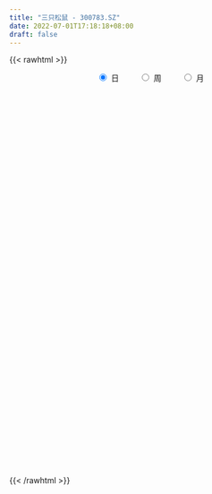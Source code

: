 ```yaml
---
title: "三只松鼠 - 300783.SZ"
date: 2022-07-01T17:18:18+08:00
draft: false
---
```

{{< rawhtml >}}
    <div style="text-align: center">
        <label style="padding: 1rem;"><input style="margin-right: .5rem" type="radio" name="period" value="D" checked onclick="period_change(this)">日</label>
        <label style="padding: 1rem;"><input style="margin-right: .5rem" type="radio" name="period" value="W" onclick="period_change(this)">周</label>
        <label style="padding: 1rem;"><input style="margin-right: .5rem" type="radio" name="period" value="M" onclick="period_change(this)">月</label>
    </div>
    <div id="chart" style="height: 700px;"></div> 
    <script type="text/javascript">
        const D_v = [13774.71,14657.74,22073.12,16456.47,21462.32,20830.11,10421.92,12729.98,24693.3,43655.95,45050.75,25369.75,27669.93,26349.68,30134.35,27126.84,34121.04,33614.93,28471.88,48082.07,36585.09,40706.38,42421.16,42006.37,48045.87,25142.27,16673.61,20704.27,22286.0,21555.0,27411.0,18551.0,22779.57,19899.18,21476.0,21462.0,24362.0,27312.02,21664.9,28363.0,22762.56,15123.5,38356.99,30806.65,14779.3,13356.0,23979.88,34219.7,38127.32,18772.26,37914.99,39103.16,28856.37,42968.82,34711.3,33709.76,33811.31,40151.8,25478.09,56673.22,39730.39,39477.8,39902.93,20679.04,15013.15,15977.05,14530.0,24344.44,18472.0,27136.71,43990.24,23328.53,22051.76,28499.0,31939.0,24614.15,21382.44,11999.41,10683.41,25041.61,43563.94,33822.75,17698.0,16330.93,11840.54,18091.26,52539.75,66778.43,35703.45,48867.05,26587.24,53313.0,52541.0,25142.89,32252.28,33809.76,22689.0,32225.05,15569.9,17355.0,24403.9,27010.9,32004.59,33036.79,23834.8,18310.54,16766.48,13506.62,15273.81,20761.0,14397.98,13049.69,15095.0,26226.4,13217.0,12746.01,15500.51,15360.15,13402.06,21522.35,27555.0,35274.79,53242.72,16454.31,21345.49,19923.49,13503.21,29059.12,25102.87,22967.96,20886.0,21494.54,24410.34,49065.34,48223.53,28553.27,28051.15,21592.0,24020.28,38458.76,71658.99,44206.2,52823.86,34995.82,35122.45,25541.66,29441.79,43550.25,29536.44,33280.66,48502.99,32241.1,90038.85,80061.75,57103.33,53232.71,36561.48,48856.34,40909.56,66532.95,81139.01,106225.0,80160.15,36667.78,30898.0,31162.02,26981.84,30726.0,29002.79,26464.03,24206.45,18405.29,17700.9,27271.0,22926.51,27121.64,14640.0,17559.88,14206.91,29578.98,23992.76,15175.84,13638.81,15317.51,16387.06,11039.9,11318.02,10409.0,12046.75,10426.63,24364.42,14547.5,9182.73,12386.23,44133.42,35518.91,20009.32,15800.17,40645.81,22378.07,25829.64,25970.23,17764.21,18580.65,15293.24,11844.72,21613.05,35844.36,23994.45,18550.44,82905.95,174672.74,134485.5,107914.22,76564.1,50454.38,42633.05,47315.61,31667.12,38720.89,34886.34,28035.43,37992.34,38574.57,27193.53,41702.71,58098.11,33959.2,37259.98,25319.87,59062.87,49055.26,27716.91,26038.38,20633.66,32827.18,46533.5,38801.43,27264.23,21007.37,27407.99,29196.05,26507.52,17989.33,30700.52,25095.01,27137.44,19727.48,21420.67,59319.92,45745.57,39021.74,39410.7,28839.91,24310.36,25533.62,28501.59,23295.12,45374.76,48186.14,23888.3,22825.92,19199.98,16617.07,23987.1,27611.26,21709.3,23021.23,57081.27,43906.87,44665.01,31023.43,22538.59,26720.14,37429.7,30475.59,34614.21,27747.74,32009.9,38351.81,30519.2,29157.04,31107.24,38237.22,84692.77,64807.54,43318.1,31692.76,28685.4,27818.6,61186.36,46973.8,35998.85,32480.5,32600.15,34577.1,39732.82,51901.54,44103.85,43190.04,39530.6,65049.05,46343.74,52726.75,49331.36,40908.19,39764.33,31662.96,30261.74,30421.65,42712.17,36883.29,74681.95,48739.91,36048.2,52151.37,101468.22,112659.13,70340.96,79039.94,67822.68,78632.08,48386.0,42753.38,54254.35,38083.0,63635.0,62163.55,40406.9,41128.08,133448.04,117085.23,71925.38,51984.43,46705.22,122906.67,155482.64,116495.53,79344.8,72760.99,80014.46,84652.01,74234.0,48350.17,59233.87,50383.67,73148.85,89062.0,77819.0,43952.0,54086.94,41199.58,48131.9,44246.76,52045.64,40165.37,41610.93,30375.2,28739.05,29395.73,67349.36,49836.74,55827.82,46478.3,71374.37,72792.86,49075.0,62761.39,62807.7,59536.96,41439.57,45064.41,32586.24,35687.0,37815.3,30694.86,96591.16,114548.84,78314.65,61096.78,41965.3,43974.06,96211.07,88553.26,64862.63,60992.12,81374.37,76629.2,73413.0,72880.51,69758.2,51052.63,43126.55,32702.87,48256.96,31046.61,51795.0,38578.17,17699.41,28649.95,22716.0,20186.9,14801.15,17295.51,19831.51,24698.23,19372.95,17766.83,17152.81,32482.0,34608.53,22705.53,30346.0,23379.7,39154.39,22221.08,27807.66,16914.29,12516.21,17681.37,21950.38,25359.86,37827.97,33886.26,23385.49,28183.98,25793.98,30569.0,30754.2,30469.03,21609.4,20596.0,28284.59,17466.99,16320.6,28737.72,19157.0,21015.0,25234.77,20863.0,17059.63,17297.91,26676.74,23556.74,31570.77,32170.0,39629.0,64158.14,53229.4,51316.74,38315.05,89899.95,66189.14,84255.79,95915.14,72284.78,55908.83,50677.0,53142.91,76119.01,45216.0,40905.37,43539.86,48350.0,38282.4,32113.41,34895.6,30307.2,30718.92,29600.47,75529.55,35459.53,55771.18,32299.92,32883.0,36861.0,35475.53,64273.28,47562.91,36890.34,41589.3,47074.65,41844.55,30013.7,33777.71,32860.92,36024.0,49412.95,42487.73,35593.78,37180.0,32268.89,33364.9,29671.41,60355.98,76070.87,55159.21,88111.97,147240.45,76014.27]
const D_histogram = [0.0,-0.0797720798,-0.081373885,-0.2092092151,-0.0943660212,-0.1599682593,-0.2206330025,-0.1921952198,-0.2774410364,-0.4754273543,-0.7096405104,-0.865872669,-0.8079874792,-0.7377059386,-0.6246432538,-0.51607284,-0.319106805,-0.0737813765,0.0525927806,0.2176431815,0.3614107669,0.4496550712,0.3659833042,0.2725600789,-0.2821861707,-0.6751602989,-0.8469585899,-0.907482409,-0.7870831283,-0.6350217346,-0.7740493648,-0.8720463322,-0.6832070401,-0.4307782901,-0.3313477897,-0.2231425255,-0.0156837421,0.0842396554,0.1974856537,0.1633620147,0.130822037,0.1102549466,0.245437901,0.1700148531,0.0791116105,0.0673299848,0.2121799081,0.4356393989,0.5137824759,0.4834512804,0.4073166462,0.5410232298,0.5695447654,0.6997382595,0.7397336908,0.6715488465,0.5593004735,0.3289551017,0.2050309577,-0.0816486004,-0.3696101197,-0.7139130959,-0.7834833523,-0.9134636434,-0.8937225653,-0.7663733861,-0.6518115117,-0.4598014787,-0.3208015554,-0.1622323486,-0.0548615611,-0.0310331823,0.0483822461,0.1149691881,0.1116887737,0.0313490721,-0.1416512333,-0.2076224966,-0.1898149607,-0.0319289943,0.2891526875,0.4812424386,0.5238801381,0.5383380964,0.526766881,0.4580819296,0.6171699571,0.792489038,0.8265858095,0.6032080587,0.4598052062,0.574024137,0.50610046,0.397258098,0.1373809278,-0.1349287855,-0.1222035066,-0.1852066722,-0.1624002488,-0.1976781797,-0.0539113854,0.0676664048,0.1949742654,0.2842940103,0.2915046271,0.1919634285,0.0596489761,-0.0168456732,-0.0574960638,-0.1142612666,-0.1517255291,-0.1907370002,-0.1963296259,-0.1055686505,-0.0170064066,0.0260069453,0.0655986234,0.0510429113,0.0472295493,0.08087402,0.1309428944,0.0409643249,-0.2138564195,-0.346915032,-0.4061004834,-0.3658158831,-0.3448736549,-0.2029877227,-0.1486251412,-0.1892839517,-0.1969546052,-0.2150067453,-0.2815254446,-0.5178831142,-0.7182102592,-0.8538214411,-0.831963065,-0.7310771133,-0.5817278373,-0.3989332994,-0.0621738476,0.1716957074,0.145906192,0.124312707,0.053229184,0.063221288,0.1035786519,0.227625243,0.2675552316,0.3318316347,0.4480854168,0.4915229182,0.7628919008,0.9952335986,1.0355032828,1.0434504377,0.9836712551,0.919348499,0.8898305115,0.9831168419,1.1296510015,0.7447281043,0.2002560514,-0.193408974,-0.4708355103,-0.5883139431,-0.6120805894,-0.514480957,-0.4079345075,-0.3661681358,-0.3957156781,-0.3756131171,-0.3871298551,-0.4699475444,-0.472065535,-0.387954018,-0.3037365096,-0.274229243,-0.2084593082,-0.204619893,-0.2897481805,-0.346382837,-0.3239639814,-0.3092304908,-0.3370340147,-0.2775923283,-0.1710557897,-0.101461018,-0.0309960575,0.0606417894,0.2001753206,0.2700606846,0.3079673134,0.3448392485,0.5187426716,0.6705951269,0.6874567725,0.6663976265,0.7877196658,0.8037806211,0.8386222472,0.8342723173,0.7819864288,0.6565796296,0.5535991011,0.4541335071,0.4095515192,0.4920323821,0.4629991523,0.4596260698,0.8569242017,1.7001933939,1.6983039691,1.6836659019,1.6011694482,1.3830039182,1.160840228,0.8322137017,0.4847357029,0.0691622131,-0.2328095262,-0.4153085796,-0.5302799397,-0.7718273982,-0.8868358437,-0.8532169192,-0.6700993999,-0.6923596355,-0.5968182474,-0.640411189,-0.6762067329,-0.509053471,-0.3920530295,-0.2957727765,-0.3119408993,-0.2489739694,-0.1474363864,-0.2468811359,-0.3956843608,-0.4984372659,-0.499433836,-0.5784125209,-0.6727306002,-0.6955188495,-0.6138960404,-0.6158524621,-0.56338937,-0.4648815952,-0.441173842,-0.1403928361,-0.0177142253,-0.0539006914,0.045293568,0.0861925293,0.0709819165,0.0052840771,-0.1594638389,-0.2573174077,-0.4906834665,-0.6667226466,-0.7367321619,-0.703664506,-0.6667465242,-0.5952838756,-0.4630772354,-0.3229231941,-0.2896981203,-0.235230755,-0.0938252438,0.0170149992,0.2234636996,0.2915204728,0.2877490838,0.1663850981,-0.0788603179,-0.3172405222,-0.5272494025,-0.5611225159,-0.4802661933,-0.3427690373,-0.1895988018,-0.0986581269,-0.0812584357,-0.0538820036,0.2164752325,0.4138638747,0.4782834778,0.4734006989,0.4880751806,0.4595192543,0.3870861879,0.2536905252,0.1676332003,0.0426236888,-0.033973871,-0.0710295403,-0.1022565376,-0.1822052164,-0.2772363741,-0.3595147765,-0.4139893597,-0.3393859826,-0.3191189077,-0.1953977176,-0.0805205342,0.0197839846,0.1088423026,0.1731715291,0.1837725645,0.1769540011,0.1770402429,0.2052969637,0.2837227561,0.3039581865,0.2266170412,0.2288626104,0.3588479762,0.5268046986,0.495404871,0.5118768155,0.4708080322,0.2409530926,0.123803606,0.0518840548,0.0738687723,0.0500054136,0.0106677094,-0.1020633749,-0.1614800461,-0.1527268549,0.0875434089,0.2737816168,0.3576925866,0.3543838745,0.3117277071,0.4610004604,0.6221391497,0.6372602968,0.6186039607,0.5821736847,0.5600747801,0.5174843135,0.3105791274,0.1620709609,0.0263099106,-0.0637721626,-0.2160824329,-0.2298024707,-0.3698411929,-0.4270694453,-0.5298904078,-0.5602400831,-0.5218766266,-0.4904063247,-0.4044380813,-0.3568194621,-0.296630029,-0.2795420275,-0.2476081587,-0.1959916855,-0.1330212999,-0.0352998527,-0.073363594,-0.0239791238,0.0802347355,0.1601999988,0.1974353135,0.2367570478,0.2907399979,0.2438442847,0.2313488558,0.1435397498,0.0561974439,0.0635811677,0.0896002224,0.0746772314,0.1502146143,0.2596415205,0.2263519791,0.1150505501,0.0644479547,0.0167435724,0.0333069185,0.0330482963,0.0470731128,-0.0284330069,0.0060644434,-0.0907851697,-0.0662037086,-0.064928514,-0.101792634,-0.1284884216,-0.1732838491,-0.1947717491,-0.2638982507,-0.2852681887,-0.3783194217,-0.4735446909,-0.484289354,-0.5252936563,-0.5346922793,-0.4593902243,-0.3587887291,-0.2684839852,-0.2015185728,-0.1930762421,-0.1906850677,-0.1573158419,-0.0982627692,-0.0974590413,-0.1195831687,-0.0793408508,-0.1040454502,-0.0894295962,-0.1387991788,-0.1430444208,-0.0929309648,-0.0551959399,-0.0123937427,-0.0005398861,0.0346919934,-0.0022267115,-0.1156127756,-0.2043493388,-0.2310371202,-0.169683258,-0.1497880936,-0.2357138808,-0.234867599,-0.159998019,-0.0882409069,0.0022555753,0.0748595267,0.109935965,0.1053616679,0.1014617753,0.1068922461,0.0850954961,0.1250394732,0.1215303427,0.1200487337,0.133681875,0.1040769814,0.0518769333,0.0200416869,0.061944308,0.1024160665,0.2206843976,0.3063446409,0.3440419113,0.3782727504,0.4836173203,0.4373715392,0.5011176326,0.1864260912,-0.1228383739,-0.2960609767,-0.4687099203,-0.4751653781,-0.4940952529,-0.5014946032,-0.4407855228,-0.3465851716,-0.249581227,-0.1464018325,-0.076973949,-0.0334412973,-0.0026015195,0.0454752869,0.069823184,0.1755037879,0.2317720538,0.201899385,0.2072094283,0.1987209654,0.1732796238,0.1815472956,0.2451956509,0.2777570094,0.3012571887,0.3452392243,0.3670575776,0.3557730424,0.2960793378,0.2569995461,0.2297503224,0.2044393051,0.2073692469,0.2318410824,0.2322658011,0.2177047841,0.1850836449,0.1117985032,0.0766014733,0.1020475454,0.1626606735,0.1805026969,0.1772098529,0.2746724209,0.3082977852]
const D_fast = [0.0,-0.0997150997,-0.1216603761,-0.3017980101,-0.2105463214,-0.3161406244,-0.4319636182,-0.4515746405,-0.6061807161,-0.9230238727,-1.3346471563,-1.7073474822,-1.8514591622,-1.9656041062,-2.0087022349,-2.0291500311,-1.9119606973,-1.685080613,-1.5455582607,-1.3260970644,-1.0919767874,-0.8913187152,-0.8834946562,-0.9087778617,-1.5340706539,-2.0958348569,-2.4793727954,-2.7667672167,-2.8431387182,-2.8498327581,-3.1823727295,-3.49838128,-3.4803437479,-3.3356095704,-3.3190160175,-3.2665963846,-3.0630585368,-2.9420752254,-2.7794578136,-2.772740949,-2.7725754175,-2.7655787712,-2.5690363415,-2.6019556762,-2.6730810162,-2.6680301456,-2.4701352454,-2.1377659048,-1.9311772088,-1.8406455842,-1.8149510569,-1.5459886659,-1.3750809388,-1.0699528799,-0.845024026,-0.7453216586,-0.7177449132,-0.8658515096,-0.9385179141,-1.2456096223,-1.6259736715,-2.1487549218,-2.4141960162,-2.7725422182,-2.9762317813,-3.0404759487,-3.0888669522,-3.0118072889,-2.9530077544,-2.8349966348,-2.7413412376,-2.7252711544,-2.6337601644,-2.5384309254,-2.5137891463,-2.5862915799,-2.7947046936,-2.912581581,-2.9422277854,-2.7923240676,-2.3989542138,-2.086553853,-1.9129461191,-1.7639036367,-1.6437831318,-1.5979476009,-1.284567084,-0.9111257436,-0.6703825198,-0.7429582558,-0.7714098068,-0.5136848418,-0.4550834038,-0.4646112413,-0.6901431795,-0.9961850892,-1.0140106869,-1.1233155207,-1.1411091594,-1.2258066352,-1.0955176873,-0.9570232958,-0.780971869,-0.6205786215,-0.5404918478,-0.5920421893,-0.7094443977,-0.7901504653,-0.8451748719,-0.9305053914,-1.0059010361,-1.0925967573,-1.1472717895,-1.0829029767,-0.9985923344,-0.9490772462,-0.8930859122,-0.8948808965,-0.8868868711,-0.8330238955,-0.7502192975,-0.8299567857,-1.1382416351,-1.3580290055,-1.5187395778,-1.5699089483,-1.6351851338,-1.5440461322,-1.5268398361,-1.6148196344,-1.6717289393,-1.7435327657,-1.8804328262,-2.2462612743,-2.6261409842,-2.9752075262,-3.1613399165,-3.2432232431,-3.2393059264,-3.1562447133,-2.8350287234,-2.5582352416,-2.547548209,-2.5380635172,-2.5958397442,-2.5700423182,-2.5037902913,-2.3228373894,-2.2160185929,-2.0687842812,-1.8405091449,-1.674190914,-1.2120989562,-0.7309488588,-0.4318033538,-0.1629935895,0.0231450417,0.1886594103,0.3815990506,0.7206645916,1.1496115016,0.9508706305,0.4564625904,0.0144453214,-0.3806900924,-0.6452470109,-0.8220338046,-0.8530544115,-0.8484915889,-0.8982672511,-1.0267437129,-1.1005444312,-1.208843633,-1.4091482084,-1.5292825827,-1.5421595702,-1.5338761893,-1.5729262334,-1.5592711257,-1.6065866837,-1.7641520163,-1.9073823821,-1.9659545218,-2.0285286539,-2.1405906815,-2.1505470772,-2.086774486,-2.0425449689,-1.9798290227,-1.8730307285,-1.6834533672,-1.546052832,-1.4311543748,-1.3080726276,-1.0044835366,-0.6849822995,-0.4962564609,-0.3507162002,-0.0324642445,0.1845418661,0.429039054,0.6332572034,0.7764679222,0.8152060304,0.8506252771,0.8646930599,0.9224989518,1.1279879103,1.2147044686,1.3262379035,1.9377670857,3.2060846265,3.6287711939,4.0350496022,4.3528455106,4.48043096,4.5484773269,4.427904226,4.2016101529,3.8033272164,3.4431530956,3.1568268973,2.9092855522,2.4747812442,2.1380638377,1.9583785325,1.9739712018,1.7786210573,1.7249578835,1.5212621447,1.3164149175,1.3563048117,1.3752919959,1.3976290548,1.3034757071,1.3041991446,1.3688776311,1.2077125976,0.9599882825,0.7326260609,0.6067710318,0.3831892167,0.1206884873,-0.0759794743,-0.1478306754,-0.3037502126,-0.392134463,-0.409847087,-0.4964327942,-0.2307499974,-0.1124999429,-0.1621615818,-0.0516439305,0.0108031631,0.0133380295,-0.0510387907,-0.2556526664,-0.4178355871,-0.7738725126,-1.1165923543,-1.3707849101,-1.5136333807,-1.64340203,-1.7207603503,-1.7043230189,-1.6448997762,-1.6840992324,-1.6884395559,-1.5704903557,-1.4553963628,-1.1930817376,-1.0521448461,-0.9839789642,-1.0637466754,-1.3287071708,-1.6463975057,-1.9882187366,-2.162372479,-2.2015827047,-2.1497778081,-2.0440072729,-1.9777311298,-1.9806460475,-1.9667401164,-1.6422640721,-1.3414094612,-1.1574189886,-1.0439515929,-0.907258316,-0.8209344288,-0.7965959481,-0.8665689796,-0.9107180044,-1.0250715936,-1.1101626212,-1.1649756756,-1.2217668073,-1.3472667902,-1.5116070414,-1.6837641379,-1.841736061,-1.8519791795,-1.9114918316,-1.8366200709,-1.7418730211,-1.6366225061,-1.5203536125,-1.4127315037,-1.3561873272,-1.3187673903,-1.2744210878,-1.1948401261,-1.0454836447,-0.9492586676,-0.9699455526,-0.9104843308,-0.690786971,-0.391129074,-0.2986776837,-0.1542365355,-0.0776033106,-0.2472199771,-0.3334185622,-0.3923670996,-0.3519151891,-0.3632771944,-0.3999479712,-0.5381948993,-0.6379815819,-0.6674101045,-0.4052539884,-0.1505703763,0.0227637401,0.1080509966,0.143326756,0.4078496244,0.7245231011,0.8989593224,1.0349539765,1.1440671217,1.2619869121,1.3487675238,1.2195071197,1.1115166934,0.9823331207,0.8763080069,0.6699771284,0.5988064729,0.3663074525,0.2023118387,-0.0329817257,-0.2033914218,-0.2954971219,-0.3866284013,-0.4017696782,-0.4433559245,-0.4573239987,-0.5101215041,-0.5400896749,-0.5374711231,-0.5077560625,-0.4188595784,-0.4752642182,-0.431874529,-0.3076019858,-0.1875867227,-0.1009925796,-0.0024815834,0.1241863661,0.1382517241,0.1835935092,0.1316693407,0.0583763956,0.0816554114,0.1300745216,0.1338208385,0.246911875,0.4212491614,0.4445476147,0.3620088232,0.3275182165,0.2839997274,0.308889803,0.3168932549,0.3426863496,0.2600719782,0.2960855394,0.1765396338,0.1845701678,0.1696132339,0.1073009553,0.0484830624,-0.0396333274,-0.1098141646,-0.244915229,-0.3376022141,-0.5252333026,-0.7388447445,-0.8706617461,-1.0429894625,-1.1860611552,-1.2256066563,-1.2147023434,-1.1915185958,-1.1749328266,-1.2147595565,-1.260039649,-1.2659993836,-1.2315120032,-1.2550730356,-1.3070929552,-1.28668585,-1.337401812,-1.345143357,-1.4292127344,-1.4692190815,-1.4423383668,-1.4184023268,-1.3786985653,-1.3669796802,-1.3230748023,-1.3605501852,-1.5028394431,-1.642663341,-1.7271104025,-1.7081773548,-1.7257292138,-1.8705834712,-1.9284540891,-1.8935840139,-1.8438871285,-1.7528267525,-1.6615079194,-1.5989474898,-1.5771813699,-1.5557158188,-1.5235622864,-1.5240851624,-1.452881317,-1.4260078618,-1.3974772874,-1.3504236773,-1.3540093256,-1.3932401403,-1.4200649651,-1.3626762669,-1.2966004918,-1.1231610612,-0.9609146577,-0.8372069095,-0.7084078828,-0.4821589828,-0.4190618791,-0.2300363775,-0.4981213962,-0.8380954548,-1.0853333017,-1.3751597254,-1.5004065277,-1.6428602158,-1.7756332168,-1.8251205172,-1.8175664588,-1.782957821,-1.7163788846,-1.6661944884,-1.6310221611,-1.6008327631,-1.541387135,-1.4995834419,-1.350026891,-1.2358156116,-1.2152134342,-1.1581010338,-1.1169092553,-1.099030691,-1.0453761953,-0.9204289273,-0.8184283164,-0.7196138399,-0.5893219983,-0.4757392506,-0.3980805252,-0.3837543954,-0.3585843005,-0.3283959436,-0.3025971346,-0.2478248811,-0.165392775,-0.1069016061,-0.0670364269,-0.053386655,-0.0987221709,-0.1147688324,-0.0638108739,0.0374674225,0.1004351201,0.1414447393,0.3075754126,0.4182752232]
const D_slow = [0.0,-0.0199430199,-0.0402864912,-0.092588795,-0.1161803003,-0.1561723651,-0.2113306157,-0.2593794207,-0.3287396798,-0.4475965183,-0.6250066459,-0.8414748132,-1.043471683,-1.2278981676,-1.3840589811,-1.5130771911,-1.5928538923,-1.6112992365,-1.5981510413,-1.5437402459,-1.4533875542,-1.3409737864,-1.2494779604,-1.1813379406,-1.2518844833,-1.420674558,-1.6324142055,-1.8592848077,-2.0560555898,-2.2148110235,-2.4083233647,-2.6263349477,-2.7971367078,-2.9048312803,-2.9876682277,-3.0434538591,-3.0473747946,-3.0263148808,-2.9769434674,-2.9361029637,-2.9033974544,-2.8758337178,-2.8144742425,-2.7719705293,-2.7521926267,-2.7353601304,-2.6823151534,-2.5734053037,-2.4449596847,-2.3240968646,-2.2222677031,-2.0870118956,-1.9446257043,-1.7696911394,-1.5847577167,-1.4168705051,-1.2770453867,-1.1948066113,-1.1435488718,-1.1639610219,-1.2563635519,-1.4348418258,-1.6307126639,-1.8590785748,-2.0825092161,-2.2741025626,-2.4370554405,-2.5520058102,-2.632206199,-2.6727642862,-2.6864796765,-2.6942379721,-2.6821424105,-2.6534001135,-2.6254779201,-2.617640652,-2.6530534603,-2.7049590845,-2.7524128247,-2.7603950732,-2.6881069014,-2.5677962917,-2.4368262572,-2.3022417331,-2.1705500128,-2.0560295304,-1.9017370411,-1.7036147816,-1.4969683293,-1.3461663146,-1.231215013,-1.0877089788,-0.9611838638,-0.8618693393,-0.8275241073,-0.8612563037,-0.8918071804,-0.9381088484,-0.9787089106,-1.0281284555,-1.0416063019,-1.0246897007,-0.9759461343,-0.9048726318,-0.831996475,-0.7840056178,-0.7690933738,-0.7733047921,-0.7876788081,-0.8162441247,-0.854175507,-0.901859757,-0.9509421635,-0.9773343262,-0.9815859278,-0.9750841915,-0.9586845356,-0.9459238078,-0.9341164205,-0.9138979155,-0.8811621919,-0.8709211107,-0.9243852155,-1.0111139735,-1.1126390944,-1.2040930652,-1.2903114789,-1.3410584096,-1.3782146949,-1.4255356828,-1.4747743341,-1.5285260204,-1.5989073816,-1.7283781601,-1.9079307249,-2.1213860852,-2.3293768514,-2.5121461298,-2.6575780891,-2.7573114139,-2.7728548758,-2.729930949,-2.693454401,-2.6623762242,-2.6490689282,-2.6332636062,-2.6073689432,-2.5504626325,-2.4835738246,-2.4006159159,-2.2885945617,-2.1657138322,-1.974990857,-1.7261824573,-1.4673066366,-1.2064440272,-0.9605262134,-0.7306890887,-0.5082314608,-0.2624522503,0.0199605001,0.2061425261,0.256206539,0.2078542955,0.0901454179,-0.0569330679,-0.2099532152,-0.3385734545,-0.4405570814,-0.5320991153,-0.6310280348,-0.7249313141,-0.8217137779,-0.939200664,-1.0572170477,-1.1542055522,-1.2301396796,-1.2986969904,-1.3508118174,-1.4019667907,-1.4744038358,-1.5609995451,-1.6419905404,-1.7192981631,-1.8035566668,-1.8729547489,-1.9157186963,-1.9410839508,-1.9488329652,-1.9336725179,-1.8836286877,-1.8161135166,-1.7391216882,-1.6529118761,-1.5232262082,-1.3555774265,-1.1837132333,-1.0171138267,-0.8201839103,-0.619238755,-0.4095831932,-0.2010151139,-0.0055185067,0.1586264008,0.297026176,0.4105595528,0.5129474326,0.6359555281,0.7517053162,0.8666118337,1.0808428841,1.5058912326,1.9304672248,2.3513837003,2.7516760623,3.0974270419,3.3876370989,3.5956905243,3.71687445,3.7341650033,3.6759626218,3.5721354769,3.4395654919,3.2466086424,3.0248996815,2.8115954517,2.6440706017,2.4709806928,2.321776131,2.1616733337,1.9926216505,1.8653582827,1.7673450254,1.6934018312,1.6154166064,1.5531731141,1.5163140175,1.4545937335,1.3556726433,1.2310633268,1.1062048678,0.9616017376,0.7934190875,0.6195393752,0.4660653651,0.3121022495,0.171254907,0.0550345082,-0.0552589523,-0.0903571613,-0.0947857176,-0.1082608905,-0.0969374985,-0.0753893662,-0.057643887,-0.0563228678,-0.0961888275,-0.1605181794,-0.2831890461,-0.4498697077,-0.6340527482,-0.8099688747,-0.9766555057,-1.1254764746,-1.2412457835,-1.321976582,-1.3944011121,-1.4532088009,-1.4766651118,-1.472411362,-1.4165454371,-1.3436653189,-1.271728048,-1.2301317735,-1.2498468529,-1.3291569835,-1.4609693341,-1.6012499631,-1.7213165114,-1.8070087707,-1.8544084712,-1.8790730029,-1.8993876118,-1.9128581127,-1.8587393046,-1.7552733359,-1.6357024665,-1.5173522918,-1.3953334966,-1.280453683,-1.1836821361,-1.1202595048,-1.0783512047,-1.0676952825,-1.0761887502,-1.0939461353,-1.1195102697,-1.1650615738,-1.2343706673,-1.3242493614,-1.4277467014,-1.512593197,-1.5923729239,-1.6412223533,-1.6613524869,-1.6564064907,-1.6291959151,-1.5859030328,-1.5399598917,-1.4957213914,-1.4514613307,-1.4001370898,-1.3292064008,-1.2532168541,-1.1965625938,-1.1393469412,-1.0496349472,-0.9179337725,-0.7940825548,-0.6661133509,-0.5484113428,-0.4881730697,-0.4572221682,-0.4442511545,-0.4257839614,-0.413282608,-0.4106156806,-0.4361315244,-0.4765015359,-0.5146832496,-0.4927973974,-0.4243519931,-0.3349288465,-0.2463328779,-0.1684009511,-0.053150836,0.1023839514,0.2616990256,0.4163500158,0.561893437,0.701912132,0.8312832104,0.9089279922,0.9494457325,0.9560232101,0.9400801695,0.8860595612,0.8286089436,0.7361486453,0.629381284,0.4969086821,0.3568486613,0.2263795046,0.1037779235,0.0026684031,-0.0865364624,-0.1606939697,-0.2305794765,-0.2924815162,-0.3414794376,-0.3747347626,-0.3835597257,-0.4019006242,-0.4078954052,-0.3878367213,-0.3477867216,-0.2984278932,-0.2392386312,-0.1665536318,-0.1055925606,-0.0477553466,-0.0118704092,0.0021789518,0.0180742437,0.0404742993,0.0591436071,0.0966972607,0.1616076408,0.2181956356,0.2469582731,0.2630702618,0.2672561549,0.2755828845,0.2838449586,0.2956132368,0.2885049851,0.290021096,0.2673248035,0.2507738764,0.2345417479,0.2090935894,0.176971484,0.1336505217,0.0849575844,0.0189830218,-0.0523340254,-0.1469138809,-0.2653000536,-0.3863723921,-0.5176958062,-0.651368876,-0.7662164321,-0.8559136143,-0.9230346106,-0.9734142538,-1.0216833144,-1.0693545813,-1.1086835418,-1.133249234,-1.1576139944,-1.1875097865,-1.2073449992,-1.2333563618,-1.2557137608,-1.2904135555,-1.3261746607,-1.3494074019,-1.3632063869,-1.3663048226,-1.3664397941,-1.3577667958,-1.3583234736,-1.3872266675,-1.4383140022,-1.4960732823,-1.5384940968,-1.5759411202,-1.6348695904,-1.6935864901,-1.7335859949,-1.7556462216,-1.7550823278,-1.7363674461,-1.7088834549,-1.6825430379,-1.657177594,-1.6304545325,-1.6091806585,-1.5779207902,-1.5475382045,-1.5175260211,-1.4841055523,-1.458086307,-1.4451170736,-1.4401066519,-1.4246205749,-1.3990165583,-1.3438454589,-1.2672592986,-1.1812488208,-1.0866806332,-0.9657763031,-0.8564334183,-0.7311540102,-0.6845474874,-0.7152570809,-0.789272325,-0.9064498051,-1.0252411496,-1.1487649629,-1.2741386137,-1.3843349944,-1.4709812873,-1.533376594,-1.5699770521,-1.5892205394,-1.5975808637,-1.5982312436,-1.5868624219,-1.5694066259,-1.5255306789,-1.4675876654,-1.4171128192,-1.3653104621,-1.3156302208,-1.2723103148,-1.2269234909,-1.1656245782,-1.0961853258,-1.0208710286,-0.9345612226,-0.8427968282,-0.7538535676,-0.6798337331,-0.6155838466,-0.558146266,-0.5070364397,-0.455194128,-0.3972338574,-0.3391674071,-0.2847412111,-0.2384702999,-0.2105206741,-0.1913703057,-0.1658584194,-0.125193251,-0.0800675768,-0.0357651135,0.0329029917,0.109977438]
const D_data = [['2020-06-10', 83.29, 83.35, 82.78, 84.32],['2020-06-11', 83.35, 82.1, 81.62, 83.46],['2020-06-12', 79.75, 82.79, 78.99, 83.08],['2020-06-15', 81.78, 80.73, 80.66, 82.06],['2020-06-16', 81.5, 83.6, 80.7, 83.96],['2020-06-17', 83.69, 81.35, 80.0, 83.69],['2020-06-18', 81.6, 80.89, 80.0, 81.65],['2020-06-19', 81.29, 81.72, 80.8, 82.85],['2020-06-22', 81.47, 79.91, 79.26, 81.69],['2020-06-23', 79.97, 77.37, 76.28, 80.6],['2020-06-24', 77.69, 75.19, 74.05, 77.69],['2020-06-29', 74.1, 74.37, 73.59, 76.0],['2020-06-30', 74.9, 75.98, 74.88, 76.48],['2020-07-01', 76.5, 75.7, 74.54, 77.25],['2020-07-02', 75.75, 76.0, 74.66, 76.79],['2020-07-03', 76.38, 75.88, 74.5, 76.39],['2020-07-06', 75.97, 77.26, 75.6, 77.7],['2020-07-07', 78.0, 78.68, 76.83, 79.09],['2020-07-08', 78.89, 77.96, 76.8, 78.89],['2020-07-09', 76.4, 79.12, 75.31, 79.98],['2020-07-10', 79.0, 79.71, 78.5, 82.58],['2020-07-13', 78.66, 79.77, 77.25, 80.2],['2020-07-14', 79.48, 77.77, 75.75, 80.2],['2020-07-15', 78.38, 77.25, 77.25, 79.57],['2020-07-16', 75.66, 69.53, 69.53, 75.66],['2020-07-17', 69.53, 68.41, 65.54, 69.54],['2020-07-20', 69.24, 68.82, 68.0, 69.43],['2020-07-21', 68.84, 68.63, 67.51, 69.49],['2020-07-22', 69.04, 70.1, 68.09, 71.22],['2020-07-23', 70.0, 70.36, 68.96, 71.49],['2020-07-24', 70.0, 65.85, 65.43, 70.0],['2020-07-27', 65.8, 64.7, 64.0, 66.88],['2020-07-28', 65.54, 67.53, 64.99, 67.99],['2020-07-29', 67.73, 68.67, 66.67, 69.46],['2020-07-30', 68.54, 66.98, 66.88, 68.87],['2020-07-31', 67.79, 67.0, 66.12, 68.38],['2020-08-03', 67.2, 68.57, 67.14, 68.57],['2020-08-04', 69.0, 67.65, 67.37, 69.6],['2020-08-05', 67.65, 68.08, 66.89, 68.82],['2020-08-06', 68.05, 66.17, 65.85, 68.35],['2020-08-07', 66.6, 65.71, 65.08, 67.66],['2020-08-10', 65.5, 65.4, 64.67, 66.45],['2020-08-11', 65.55, 67.4, 65.42, 68.5],['2020-08-12', 66.9, 64.69, 63.33, 67.2],['2020-08-13', 64.69, 63.75, 63.71, 64.69],['2020-08-14', 63.62, 64.13, 62.93, 64.5],['2020-08-17', 64.25, 66.18, 64.01, 66.2],['2020-08-18', 66.08, 68.05, 65.59, 68.15],['2020-08-19', 68.5, 67.07, 66.98, 69.5],['2020-08-20', 66.98, 65.9, 65.51, 66.98],['2020-08-21', 64.44, 65.07, 63.6, 65.98],['2020-08-24', 65.1, 67.93, 64.02, 69.45],['2020-08-25', 68.01, 67.21, 66.88, 68.99],['2020-08-26', 67.65, 69.16, 66.38, 69.9],['2020-08-27', 69.04, 68.83, 67.68, 69.7],['2020-08-28', 68.8, 67.75, 67.0, 68.82],['2020-08-31', 67.6, 67.01, 67.0, 69.16],['2020-09-01', 66.89, 64.78, 64.45, 66.89],['2020-09-02', 65.1, 65.2, 64.48, 65.49],['2020-09-03', 65.0, 61.93, 61.83, 65.17],['2020-09-04', 60.0, 60.0, 58.0, 60.38],['2020-09-07', 59.9, 56.95, 56.8, 59.9],['2020-09-08', 56.5, 58.45, 56.37, 58.5],['2020-09-09', 57.88, 56.22, 55.91, 57.88],['2020-09-10', 57.1, 56.79, 56.0, 57.26],['2020-09-11', 56.0, 57.56, 54.96, 57.7],['2020-09-14', 58.09, 57.15, 56.55, 58.1],['2020-09-15', 57.01, 58.15, 56.57, 58.2],['2020-09-16', 58.13, 57.7, 56.51, 58.13],['2020-09-17', 56.8, 58.18, 56.25, 58.2],['2020-09-18', 59.88, 57.79, 57.43, 60.3],['2020-09-21', 57.45, 56.68, 56.4, 57.85],['2020-09-22', 56.3, 57.28, 55.77, 57.3],['2020-09-23', 57.0, 57.2, 56.54, 57.8],['2020-09-24', 58.34, 56.21, 56.21, 58.55],['2020-09-25', 55.87, 54.7, 54.66, 55.87],['2020-09-28', 54.68, 52.43, 52.0, 54.85],['2020-09-29', 52.46, 52.6, 52.21, 53.48],['2020-09-30', 52.64, 52.97, 52.42, 53.75],['2020-10-09', 53.5, 54.72, 53.5, 54.9],['2020-10-12', 54.8, 57.78, 54.8, 57.8],['2020-10-13', 58.0, 57.49, 56.96, 58.4],['2020-10-14', 57.72, 56.3, 56.21, 57.72],['2020-10-15', 56.9, 56.19, 56.02, 57.3],['2020-10-16', 56.11, 55.98, 55.2, 56.7],['2020-10-19', 56.12, 55.14, 54.5, 56.86],['2020-10-20', 55.2, 58.39, 54.33, 58.5],['2020-10-21', 58.9, 59.81, 58.26, 60.66],['2020-10-22', 59.69, 59.03, 58.11, 59.69],['2020-10-23', 58.88, 55.66, 55.0, 59.9],['2020-10-26', 54.39, 55.91, 53.55, 56.92],['2020-10-27', 55.91, 59.31, 55.8, 59.31],['2020-10-28', 59.3, 57.44, 56.85, 59.48],['2020-10-29', 56.3, 56.68, 55.66, 57.4],['2020-10-30', 57.3, 53.88, 53.6, 57.3],['2020-11-02', 53.36, 52.16, 51.3, 53.42],['2020-11-03', 51.98, 54.8, 51.9, 54.8],['2020-11-04', 54.71, 53.46, 53.19, 55.37],['2020-11-05', 53.99, 54.15, 53.2, 54.2],['2020-11-06', 54.28, 53.1, 52.5, 54.37],['2020-11-09', 53.65, 55.39, 53.46, 55.39],['2020-11-10', 55.54, 55.69, 55.1, 56.98],['2020-11-11', 55.69, 56.4, 54.83, 56.87],['2020-11-12', 56.53, 56.57, 56.5, 58.5],['2020-11-13', 57.15, 55.91, 55.0, 57.23],['2020-11-16', 55.91, 54.4, 54.15, 56.66],['2020-11-17', 54.37, 53.35, 52.92, 54.39],['2020-11-18', 53.26, 53.39, 52.91, 53.75],['2020-11-19', 53.0, 53.38, 52.26, 53.68],['2020-11-20', 53.31, 52.73, 51.88, 53.81],['2020-11-23', 53.15, 52.49, 52.26, 53.18],['2020-11-24', 52.25, 52.0, 51.93, 52.6],['2020-11-25', 52.23, 52.01, 51.95, 52.93],['2020-11-26', 52.2, 53.19, 51.36, 53.3],['2020-11-27', 53.25, 53.46, 52.52, 53.53],['2020-11-30', 53.46, 53.11, 52.51, 53.46],['2020-12-01', 53.0, 53.19, 52.76, 53.65],['2020-12-02', 53.01, 52.49, 52.49, 53.19],['2020-12-03', 52.43, 52.48, 52.01, 52.96],['2020-12-04', 52.36, 52.95, 52.2, 53.49],['2020-12-07', 52.79, 53.34, 52.71, 54.1],['2020-12-08', 52.99, 51.42, 51.35, 53.24],['2020-12-09', 51.01, 48.22, 48.19, 51.02],['2020-12-10', 47.8, 48.33, 47.15, 48.94],['2020-12-11', 48.33, 48.28, 47.0, 48.4],['2020-12-14', 48.43, 49.0, 47.94, 49.47],['2020-12-15', 48.99, 48.46, 48.17, 49.36],['2020-12-16', 48.77, 50.01, 48.0, 50.36],['2020-12-17', 49.51, 49.11, 48.17, 49.85],['2020-12-18', 49.11, 47.62, 47.38, 49.15],['2020-12-21', 47.61, 47.54, 46.3, 47.61],['2020-12-22', 47.15, 46.96, 46.64, 48.46],['2020-12-23', 46.53, 45.7, 45.01, 46.93],['2020-12-24', 45.68, 42.19, 42.01, 45.68],['2020-12-25', 41.87, 40.7, 40.07, 42.16],['2020-12-28', 40.21, 39.68, 39.44, 40.84],['2020-12-29', 39.58, 40.35, 39.25, 41.45],['2020-12-30', 40.38, 40.7, 40.19, 41.08],['2020-12-31', 40.51, 41.09, 40.51, 42.19],['2021-01-04', 41.01, 41.63, 40.52, 41.74],['2021-01-05', 41.56, 44.39, 40.92, 45.0],['2021-01-06', 44.55, 44.3, 43.0, 44.58],['2021-01-07', 44.33, 41.35, 40.8, 44.33],['2021-01-08', 40.78, 41.0, 39.99, 41.24],['2021-01-11', 40.7, 39.82, 39.76, 41.7],['2021-01-12', 39.5, 40.34, 39.3, 40.9],['2021-01-13', 40.18, 40.55, 39.33, 40.66],['2021-01-14', 40.23, 41.81, 39.66, 42.13],['2021-01-15', 41.68, 41.04, 40.51, 41.78],['2021-01-18', 40.9, 41.52, 40.6, 42.14],['2021-01-19', 41.52, 42.64, 41.52, 43.52],['2021-01-20', 42.41, 42.22, 41.61, 42.64],['2021-01-21', 42.38, 46.14, 42.38, 47.98],['2021-01-22', 47.28, 47.46, 45.63, 48.0],['2021-01-25', 47.01, 46.38, 44.72, 47.01],['2021-01-26', 46.3, 46.75, 45.1, 48.92],['2021-01-27', 46.35, 46.42, 44.8, 46.73],['2021-01-28', 45.55, 46.67, 45.51, 48.89],['2021-01-29', 47.04, 47.49, 45.76, 48.31],['2021-02-01', 47.99, 49.9, 47.0, 50.08],['2021-02-02', 49.89, 52.05, 49.34, 52.7],['2021-02-03', 48.0, 45.51, 43.06, 48.01],['2021-02-04', 45.0, 41.4, 40.6, 45.0],['2021-02-05', 41.5, 40.78, 40.77, 42.24],['2021-02-08', 40.78, 40.17, 39.33, 40.78],['2021-02-09', 39.88, 40.68, 39.6, 41.19],['2021-02-10', 40.52, 40.97, 39.8, 41.63],['2021-02-18', 41.17, 42.2, 40.6, 42.86],['2021-02-19', 42.01, 42.44, 41.4, 42.82],['2021-02-22', 42.28, 41.65, 41.48, 42.42],['2021-02-23', 41.15, 40.4, 40.01, 41.48],['2021-02-24', 40.31, 40.59, 40.12, 41.14],['2021-02-25', 40.65, 39.8, 39.66, 40.79],['2021-02-26', 39.49, 38.18, 38.0, 39.5],['2021-03-01', 38.1, 38.44, 37.62, 38.72],['2021-03-02', 38.44, 39.24, 38.44, 39.6],['2021-03-03', 38.96, 39.25, 38.85, 39.36],['2021-03-04', 39.0, 38.46, 38.41, 39.01],['2021-03-05', 38.14, 38.79, 37.77, 38.99],['2021-03-08', 38.79, 37.84, 37.82, 38.98],['2021-03-09', 37.79, 36.1, 35.56, 37.79],['2021-03-10', 36.31, 35.6, 35.53, 36.8],['2021-03-11', 35.54, 36.0, 35.38, 36.15],['2021-03-12', 35.9, 35.51, 35.1, 35.95],['2021-03-15', 35.3, 34.43, 34.26, 35.4],['2021-03-16', 34.44, 35.1, 34.44, 35.2],['2021-03-17', 35.01, 35.69, 34.9, 35.79],['2021-03-18', 35.66, 35.32, 35.14, 35.8],['2021-03-19', 34.87, 35.38, 34.85, 36.1],['2021-03-22', 35.38, 35.82, 35.1, 35.98],['2021-03-23', 35.93, 36.88, 35.7, 36.99],['2021-03-24', 36.58, 36.5, 36.07, 36.86],['2021-03-25', 36.4, 36.37, 36.25, 36.77],['2021-03-26', 36.23, 36.58, 35.8, 36.75],['2021-03-29', 37.58, 38.99, 37.03, 40.14],['2021-03-30', 38.59, 39.87, 38.33, 40.16],['2021-03-31', 39.39, 39.0, 38.4, 39.62],['2021-04-01', 38.98, 38.9, 38.31, 39.35],['2021-04-02', 38.9, 41.41, 38.9, 41.49],['2021-04-06', 41.8, 41.0, 40.5, 41.95],['2021-04-07', 40.5, 41.96, 40.48, 42.3],['2021-04-08', 41.67, 42.18, 41.4, 43.46],['2021-04-09', 41.77, 42.06, 41.3, 42.5],['2021-04-12', 43.0, 41.25, 41.08, 43.01],['2021-04-13', 41.5, 41.43, 41.1, 42.1],['2021-04-14', 41.31, 41.38, 40.48, 41.52],['2021-04-15', 41.3, 42.09, 40.58, 42.8],['2021-04-16', 41.9, 44.23, 41.9, 45.22],['2021-04-19', 44.06, 43.46, 42.99, 44.4],['2021-04-20', 43.17, 44.18, 43.02, 44.72],['2021-04-21', 44.04, 50.94, 43.66, 53.02],['2021-04-22', 51.0, 61.11, 49.77, 61.13],['2021-04-23', 56.0, 54.41, 53.26, 58.69],['2021-04-26', 55.0, 55.87, 53.01, 58.37],['2021-04-27', 56.0, 56.44, 53.18, 57.58],['2021-04-28', 55.32, 55.54, 54.7, 56.78],['2021-04-29', 55.42, 55.78, 54.58, 56.7],['2021-04-30', 55.55, 54.25, 53.56, 56.28],['2021-05-06', 53.51, 53.23, 52.4, 54.3],['2021-05-07', 52.97, 51.06, 50.8, 53.91],['2021-05-10', 51.05, 51.0, 50.51, 53.11],['2021-05-11', 51.0, 51.44, 50.52, 52.7],['2021-05-12', 50.64, 51.6, 49.0, 51.66],['2021-05-13', 51.61, 49.0, 48.34, 51.7],['2021-05-14', 49.49, 49.4, 49.04, 50.64],['2021-05-17', 49.64, 50.76, 48.7, 52.0],['2021-05-18', 51.45, 53.0, 51.1, 55.41],['2021-05-19', 51.98, 50.68, 50.25, 52.04],['2021-05-20', 50.51, 52.18, 50.1, 52.4],['2021-05-21', 52.4, 50.4, 50.2, 52.47],['2021-05-24', 49.51, 50.05, 45.54, 50.6],['2021-05-25', 49.58, 52.75, 49.23, 53.0],['2021-05-26', 52.7, 52.79, 51.41, 53.45],['2021-05-27', 51.9, 53.08, 51.7, 53.82],['2021-05-28', 52.8, 51.88, 51.51, 53.39],['2021-05-31', 51.75, 53.0, 51.28, 54.29],['2021-06-01', 54.4, 53.99, 53.2, 56.58],['2021-06-02', 53.7, 51.53, 51.2, 53.7],['2021-06-03', 51.53, 50.18, 50.01, 52.29],['2021-06-04', 49.9, 49.9, 49.6, 51.3],['2021-06-07', 49.99, 50.66, 48.8, 51.5],['2021-06-08', 50.78, 49.18, 48.65, 50.78],['2021-06-09', 49.08, 48.14, 47.3, 49.44],['2021-06-10', 48.14, 48.27, 47.88, 48.86],['2021-06-11', 48.3, 49.29, 48.22, 50.16],['2021-06-15', 48.78, 48.02, 47.71, 49.92],['2021-06-16', 48.31, 48.4, 48.16, 49.98],['2021-06-17', 48.25, 48.99, 47.36, 49.19],['2021-06-18', 48.35, 48.02, 47.5, 48.98],['2021-06-21', 49.0, 52.13, 48.8, 54.14],['2021-06-22', 52.14, 50.97, 49.82, 52.67],['2021-06-23', 50.76, 49.17, 48.7, 51.01],['2021-06-24', 48.82, 51.02, 48.5, 51.5],['2021-06-25', 50.01, 50.71, 49.2, 51.29],['2021-06-28', 50.72, 50.13, 49.28, 50.73],['2021-06-29', 50.57, 49.3, 48.58, 50.89],['2021-06-30', 48.88, 47.36, 47.31, 49.4],['2021-07-01', 47.6, 47.3, 46.9, 48.43],['2021-07-02', 47.0, 44.37, 43.9, 47.2],['2021-07-05', 44.15, 43.46, 42.31, 44.15],['2021-07-06', 43.5, 43.48, 42.65, 43.82],['2021-07-07', 43.62, 43.99, 43.45, 44.38],['2021-07-08', 44.1, 43.55, 43.11, 44.25],['2021-07-09', 43.44, 43.62, 42.6, 43.82],['2021-07-12', 43.8, 44.34, 42.77, 44.6],['2021-07-13', 44.05, 44.68, 43.7, 46.2],['2021-07-14', 44.44, 43.37, 43.13, 44.44],['2021-07-15', 42.82, 43.46, 42.53, 43.72],['2021-07-16', 45.0, 44.74, 44.24, 47.39],['2021-07-19', 45.0, 44.8, 42.0, 45.5],['2021-07-20', 44.63, 46.75, 44.44, 47.0],['2021-07-21', 46.75, 45.77, 45.77, 47.73],['2021-07-22', 45.54, 45.09, 44.94, 46.29],['2021-07-23', 45.39, 43.28, 43.08, 45.45],['2021-07-26', 42.81, 40.59, 40.01, 43.14],['2021-07-27', 40.43, 39.02, 38.93, 41.5],['2021-07-28', 38.84, 37.62, 37.4, 39.44],['2021-07-29', 38.0, 38.51, 37.82, 38.77],['2021-07-30', 38.08, 39.42, 37.2, 39.75],['2021-08-02', 39.24, 40.14, 38.1, 40.41],['2021-08-03', 39.8, 40.65, 39.4, 40.94],['2021-08-04', 40.8, 40.15, 39.91, 40.85],['2021-08-05', 40.11, 39.18, 38.64, 40.38],['2021-08-06', 39.16, 39.1, 37.9, 39.39],['2021-08-09', 39.03, 42.75, 38.87, 44.56],['2021-08-10', 41.5, 43.1, 41.01, 44.0],['2021-08-11', 43.21, 42.26, 42.01, 43.58],['2021-08-12', 42.42, 41.71, 41.4, 43.28],['2021-08-13', 41.71, 42.16, 40.5, 42.48],['2021-08-16', 42.3, 41.77, 40.75, 42.33],['2021-08-17', 41.94, 41.11, 40.64, 43.79],['2021-08-18', 41.19, 39.88, 39.2, 41.2],['2021-08-19', 39.19, 39.89, 39.08, 41.52],['2021-08-20', 40.18, 38.76, 38.38, 40.18],['2021-08-23', 39.13, 38.67, 38.5, 39.38],['2021-08-24', 38.73, 38.66, 38.16, 39.0],['2021-08-25', 38.68, 38.32, 38.16, 38.99],['2021-08-26', 38.37, 37.13, 36.68, 38.45],['2021-08-27', 36.85, 36.11, 36.02, 37.33],['2021-08-30', 36.16, 35.35, 34.91, 36.16],['2021-08-31', 35.35, 34.82, 34.38, 35.76],['2021-09-01', 34.82, 35.98, 34.18, 36.1],['2021-09-02', 35.53, 35.07, 34.77, 35.53],['2021-09-03', 34.86, 36.32, 34.6, 36.58],['2021-09-06', 36.0, 36.51, 35.59, 36.93],['2021-09-07', 36.48, 36.65, 36.17, 36.86],['2021-09-08', 36.65, 36.84, 36.42, 37.32],['2021-09-09', 36.66, 36.83, 36.42, 37.39],['2021-09-10', 36.75, 36.28, 36.25, 36.9],['2021-09-13', 36.28, 36.0, 35.91, 36.63],['2021-09-14', 36.21, 36.0, 35.8, 36.95],['2021-09-15', 35.82, 36.38, 34.7, 36.39],['2021-09-16', 36.18, 37.3, 36.0, 37.66],['2021-09-17', 37.38, 36.89, 36.09, 37.49],['2021-09-22', 36.3, 35.55, 35.51, 36.67],['2021-09-23', 35.42, 36.36, 35.4, 37.28],['2021-09-24', 36.36, 38.4, 36.23, 39.87],['2021-09-27', 38.2, 39.9, 37.6, 40.67],['2021-09-28', 39.29, 38.06, 37.69, 39.4],['2021-09-29', 37.5, 38.92, 37.35, 40.0],['2021-09-30', 39.0, 38.44, 37.98, 39.6],['2021-10-08', 35.0, 35.55, 34.28, 36.45],['2021-10-11', 35.6, 36.1, 35.22, 36.85],['2021-10-12', 35.84, 36.16, 35.52, 36.8],['2021-10-13', 36.0, 37.19, 35.68, 37.58],['2021-10-14', 37.2, 36.6, 36.5, 37.59],['2021-10-15', 36.6, 36.2, 36.15, 38.51],['2021-10-18', 36.0, 34.77, 34.5, 36.0],['2021-10-19', 34.47, 34.8, 34.14, 35.16],['2021-10-20', 34.68, 35.32, 34.3, 35.69],['2021-10-21', 35.79, 38.8, 35.79, 38.83],['2021-10-22', 38.36, 39.36, 38.2, 40.26],['2021-10-25', 39.9, 39.01, 38.48, 40.08],['2021-10-26', 39.24, 38.38, 38.15, 39.36],['2021-10-27', 38.02, 38.0, 37.5, 38.37],['2021-10-28', 37.89, 40.99, 37.17, 41.58],['2021-10-29', 40.5, 42.42, 39.77, 42.85],['2021-11-01', 42.0, 41.6, 41.48, 43.4],['2021-11-02', 41.29, 41.72, 41.2, 42.88],['2021-11-03', 41.71, 41.9, 41.51, 42.83],['2021-11-04', 41.65, 42.47, 41.64, 43.49],['2021-11-05', 42.11, 42.58, 41.31, 43.63],['2021-11-08', 42.58, 40.3, 40.16, 42.8],['2021-11-09', 40.57, 40.39, 40.09, 40.97],['2021-11-10', 40.66, 39.99, 39.5, 40.69],['2021-11-11', 39.71, 40.07, 39.45, 40.38],['2021-11-12', 40.11, 38.65, 38.46, 40.44],['2021-11-15', 37.22, 39.88, 37.22, 40.26],['2021-11-16', 39.4, 37.75, 37.74, 39.45],['2021-11-17', 37.75, 38.03, 37.38, 38.17],['2021-11-18', 38.1, 36.72, 36.71, 38.12],['2021-11-19', 36.5, 36.89, 36.48, 37.39],['2021-11-22', 36.89, 37.38, 36.68, 37.61],['2021-11-23', 37.48, 37.1, 36.56, 37.5],['2021-11-24', 37.21, 37.75, 36.79, 37.75],['2021-11-25', 37.65, 37.32, 36.92, 37.94],['2021-11-26', 37.3, 37.49, 36.9, 38.09],['2021-11-29', 36.9, 36.9, 36.57, 37.34],['2021-11-30', 36.9, 36.97, 36.69, 37.3],['2021-12-01', 36.9, 37.22, 36.58, 37.28],['2021-12-02', 37.2, 37.49, 37.01, 38.7],['2021-12-03', 37.65, 38.24, 37.6, 38.81],['2021-12-06', 38.1, 36.6, 36.49, 38.1],['2021-12-07', 36.69, 37.63, 36.66, 37.95],['2021-12-08', 37.49, 38.7, 37.17, 38.81],['2021-12-09', 38.39, 38.94, 38.37, 39.57],['2021-12-10', 38.68, 38.82, 38.52, 39.56],['2021-12-13', 38.96, 39.19, 38.83, 40.15],['2021-12-14', 38.99, 39.81, 38.43, 40.49],['2021-12-15', 39.75, 38.76, 38.67, 39.75],['2021-12-16', 38.6, 39.21, 38.6, 39.45],['2021-12-17', 39.31, 38.14, 38.13, 39.32],['2021-12-20', 38.0, 37.75, 37.75, 38.87],['2021-12-21', 37.41, 38.77, 37.41, 38.96],['2021-12-22', 38.88, 39.16, 38.52, 39.45],['2021-12-23', 39.17, 38.75, 38.26, 39.45],['2021-12-24', 38.56, 40.15, 38.56, 40.57],['2021-12-27', 39.0, 41.26, 38.5, 41.34],['2021-12-28', 41.0, 39.9, 39.62, 41.0],['2021-12-29', 39.36, 38.7, 38.6, 39.8],['2021-12-30', 38.72, 39.13, 38.33, 39.35],['2021-12-31', 38.95, 38.97, 38.7, 39.67],['2022-01-04', 38.4, 39.75, 37.25, 39.86],['2022-01-05', 39.18, 39.65, 39.08, 41.06],['2022-01-06', 39.74, 39.94, 39.57, 40.57],['2022-01-07', 40.3, 38.7, 38.7, 40.38],['2022-01-10', 38.44, 40.0, 37.71, 40.29],['2022-01-11', 39.88, 38.19, 37.9, 40.14],['2022-01-12', 38.04, 39.49, 37.83, 40.0],['2022-01-13', 39.5, 39.25, 39.11, 40.62],['2022-01-14', 39.24, 38.64, 38.4, 40.2],['2022-01-17', 38.49, 38.53, 37.59, 38.78],['2022-01-18', 38.42, 38.01, 37.76, 38.55],['2022-01-19', 37.88, 37.99, 37.47, 38.17],['2022-01-20', 37.9, 36.97, 36.93, 38.12],['2022-01-21', 36.72, 37.1, 36.28, 37.28],['2022-01-24', 36.98, 35.61, 35.57, 37.1],['2022-01-25', 35.62, 34.7, 34.6, 35.74],['2022-01-26', 34.75, 35.04, 34.5, 35.13],['2022-01-27', 34.95, 34.05, 34.05, 35.09],['2022-01-28', 34.05, 33.8, 33.7, 34.53],['2022-02-07', 34.3, 34.54, 34.1, 34.8],['2022-02-08', 34.6, 34.89, 34.31, 34.91],['2022-02-09', 35.0, 34.9, 34.66, 35.0],['2022-02-10', 34.9, 34.71, 34.62, 35.43],['2022-02-11', 34.5, 33.88, 33.83, 34.6],['2022-02-14', 33.55, 33.53, 33.3, 34.16],['2022-02-15', 33.76, 33.72, 33.44, 34.13],['2022-02-16', 34.0, 34.03, 33.57, 34.15],['2022-02-17', 33.85, 33.22, 33.05, 34.11],['2022-02-18', 32.98, 32.62, 32.07, 32.99],['2022-02-21', 32.57, 33.2, 32.41, 33.35],['2022-02-22', 33.0, 32.18, 31.87, 33.0],['2022-02-23', 32.17, 32.39, 32.04, 32.49],['2022-02-24', 32.2, 31.22, 30.95, 32.56],['2022-02-25', 31.62, 31.34, 31.18, 31.85],['2022-02-28', 31.4, 31.86, 30.63, 31.86],['2022-03-01', 31.8, 31.69, 31.47, 32.07],['2022-03-02', 31.4, 31.75, 31.25, 31.86],['2022-03-03', 31.82, 31.31, 31.31, 31.94],['2022-03-04', 31.15, 31.55, 31.03, 31.86],['2022-03-07', 31.55, 30.46, 30.26, 31.55],['2022-03-08', 30.36, 28.85, 28.85, 30.55],['2022-03-09', 29.0, 28.28, 27.16, 29.29],['2022-03-10', 28.79, 28.36, 28.33, 29.09],['2022-03-11', 28.02, 29.18, 27.61, 29.22],['2022-03-14', 28.89, 28.53, 28.43, 29.15],['2022-03-15', 28.22, 26.64, 26.57, 28.25],['2022-03-16', 27.02, 27.07, 25.87, 27.23],['2022-03-17', 27.28, 27.8, 27.28, 28.09],['2022-03-18', 27.31, 27.81, 27.26, 28.15],['2022-03-21', 27.83, 28.2, 27.75, 28.34],['2022-03-22', 27.94, 28.2, 27.61, 28.51],['2022-03-23', 28.25, 27.85, 27.73, 28.29],['2022-03-24', 27.6, 27.28, 27.27, 27.77],['2022-03-25', 27.69, 27.11, 27.11, 28.18],['2022-03-28', 27.02, 27.08, 26.58, 27.38],['2022-03-29', 27.23, 26.54, 26.43, 27.49],['2022-03-30', 26.93, 27.22, 26.4, 27.26],['2022-03-31', 27.1, 26.65, 26.64, 27.37],['2022-04-01', 26.45, 26.54, 26.01, 26.65],['2022-04-06', 26.55, 26.65, 26.46, 27.15],['2022-04-07', 26.55, 25.95, 25.93, 27.09],['2022-04-08', 25.8, 25.3, 25.03, 25.89],['2022-04-11', 25.24, 25.15, 25.08, 25.99],['2022-04-12', 25.12, 25.93, 24.6, 26.03],['2022-04-13', 25.81, 26.0, 25.39, 26.89],['2022-04-14', 25.87, 27.34, 25.74, 27.43],['2022-04-15', 26.99, 27.51, 26.64, 27.8],['2022-04-18', 27.1, 27.33, 27.01, 28.48],['2022-04-19', 27.45, 27.61, 26.98, 27.88],['2022-04-20', 27.61, 29.08, 27.38, 29.78],['2022-04-21', 28.63, 27.58, 27.39, 28.81],['2022-04-22', 27.68, 29.27, 26.83, 29.99],['2022-04-25', 26.0, 24.02, 24.0, 26.2],['2022-04-26', 23.78, 22.32, 19.45, 24.28],['2022-04-27', 21.84, 22.44, 21.0, 22.53],['2022-04-28', 22.02, 21.08, 20.67, 22.14],['2022-04-29', 21.34, 22.16, 21.27, 22.4],['2022-05-05', 21.44, 21.39, 21.09, 22.16],['2022-05-06', 20.81, 20.89, 20.62, 21.5],['2022-05-09', 20.92, 21.32, 20.92, 21.89],['2022-05-10', 21.28, 21.64, 20.8, 21.66],['2022-05-11', 21.64, 21.74, 21.53, 22.27],['2022-05-12', 21.78, 21.98, 21.46, 22.18],['2022-05-13', 22.18, 21.71, 21.38, 22.21],['2022-05-16', 21.88, 21.42, 21.25, 22.07],['2022-05-17', 21.63, 21.22, 20.8, 21.63],['2022-05-18', 21.22, 21.44, 21.13, 21.67],['2022-05-19', 21.0, 21.16, 20.88, 21.27],['2022-05-20', 21.3, 22.41, 21.26, 22.62],['2022-05-23', 22.42, 22.18, 22.0, 22.55],['2022-05-24', 22.3, 21.14, 21.13, 22.36],['2022-05-25', 21.19, 21.48, 21.1, 21.8],['2022-05-26', 21.54, 21.27, 20.88, 21.55],['2022-05-27', 21.42, 20.93, 20.75, 21.6],['2022-05-30', 21.04, 21.27, 20.95, 21.72],['2022-05-31', 21.32, 22.16, 21.05, 22.22],['2022-06-01', 22.15, 22.08, 21.81, 22.63],['2022-06-02', 22.06, 22.2, 21.51, 22.26],['2022-06-06', 22.12, 22.76, 21.96, 22.8],['2022-06-07', 23.0, 22.82, 22.54, 23.42],['2022-06-08', 22.79, 22.61, 22.2, 23.2],['2022-06-09', 22.66, 21.97, 21.87, 22.8],['2022-06-10', 21.74, 22.09, 21.71, 22.38],['2022-06-13', 21.77, 22.17, 21.75, 22.48],['2022-06-14', 22.1, 22.15, 21.38, 22.23],['2022-06-15', 22.14, 22.54, 21.91, 22.86],['2022-06-16', 22.58, 23.0, 22.55, 23.24],['2022-06-17', 22.87, 22.9, 22.41, 23.1],['2022-06-20', 22.68, 22.81, 22.56, 23.05],['2022-06-21', 22.82, 22.58, 22.27, 22.98],['2022-06-22', 22.72, 21.87, 21.86, 22.72],['2022-06-23', 21.89, 22.1, 21.66, 22.23],['2022-06-24', 22.2, 22.88, 22.11, 23.13],['2022-06-27', 23.08, 23.64, 23.02, 23.99],['2022-06-28', 23.66, 23.44, 23.11, 23.78],['2022-06-29', 23.43, 23.35, 23.3, 24.44],['2022-06-30', 23.35, 25.05, 23.35, 25.98],['2022-07-01', 25.02, 24.85, 24.33, 25.04]]
const W_v = [522.02,5196.58,276062.25,866595.3,472116.09,368807.71,309579.64,464881.97,346259.83,266788.06,505544.78,558594.51,59169.17,253586.93,324989.2,242582.98,319411.48,233230.29,144023.06,151878.13,94334.87,104625.75,134364.62,146442.94,108869.36,120813.25,146526.35,106744.06,99411.41,142762.31,78993.83,146610.77,125789.96,151396.94,86119.06,60920.92,92299.73,115156.65,83471.62,104252.35,84610.0,99418.9,53007.87,128065.28,131558.39,114903.01,107836.67,96490.08,81900.8,113400.0,136650.55,180875.01,198322.05,108629.88,104167.75,124464.48,112422.44,153014.15,179349.41,195844.81,131049.97,128473.39,130432.44,44065.26,25041.61,123256.16,221979.94,189836.41,121648.71,140290.98,84618.45,81986.07,78531.08,153872.31,110556.65,164079.75,102216.7,242143.63,163192.59,284125.35,236663.42,370724.89,89041.86,59728.79,114047.67,96454.94,97703.9,61200.73,70907.51,156107.63,91942.15,103176.02,434609.08,324881.36,70388.01,166682.21,196339.87,182507.08,166433.71,131801.41,93380.6,212337.84,147015.45,130717.41,153410.16,168854.04,162277.14,167372.51,253196.57,204458.11,202915.46,246840.18,191928.58,233438.97,189667.79,329862.71,78632.08,247111.73,394231.8,449004.34,433267.79,305350.5600000001,306119.52,226200.6,205696.08,295548.35,271610.03,233374.56,339899.63,310619.08,374055.28,206185.62,159438.53,96813.3,121383.12,137806.7,96869.91,148643.56,139195.61,111405.9,103329.4,67531.39,220757.31,329976.67,327928.66,121335.01,203191.04,201051.74,193274.63,184202.06,194299.91,196379.38,192841.18,442596.77]
const W_histogram = [0.0,0.8238860399,2.6226219852,3.1720136007,2.8136041643,2.622908742,2.3869128975,2.4032324387,2.4539409239,2.942339947,3.4564241677,3.4712333299,3.2588687369,2.9327098058,2.271224385,1.6690168118,1.3582808408,0.6633245555,-0.0454435051,-0.9094050229,-1.5871504285,-1.8307881974,-1.6456303948,-1.6035477305,-1.5239722265,-1.1695152033,-0.650387134,-0.4941195109,-0.9750408532,-1.5164766884,-1.8387261637,-1.3254047831,-1.4628845458,-1.0079207649,-0.9945165778,-1.1407993833,-0.7253240555,0.0131891712,0.0679335747,0.4473196164,0.5727643519,0.6473102784,0.6303256316,0.9759835228,0.6893920304,0.9089512657,0.8980207836,0.5592696929,0.1917125351,-0.5235131501,-0.9572006953,-0.9891218526,-1.7308571064,-2.3168957417,-2.5325814322,-2.6547733061,-2.724415924,-2.5904408976,-2.2189185947,-2.3785429435,-2.5184189758,-2.4624514647,-2.492929143,-2.4835173883,-2.2218511811,-1.842000352,-1.504619717,-1.3012890838,-1.1258537576,-0.7454278176,-0.6370291141,-0.4538352678,-0.3114641199,-0.466914771,-0.543912351,-0.9659596146,-1.1134441804,-1.1092014959,-0.999257128,-0.4193902538,0.017778367,-0.0875821889,-0.08692485,0.0620327217,-0.0696831945,-0.0594642047,-0.208934043,-0.2491564453,-0.1333507755,0.3061415956,0.6580200105,1.0320407353,1.9091603042,2.3914064183,2.4020553425,2.2087243058,2.06239817,1.9791363094,1.7144466702,1.4334397112,1.1115494641,1.0310928855,0.5275563461,0.1407760344,-0.0335298984,-0.2300967531,-0.5829499192,-0.7880199806,-0.6722125831,-0.7720862256,-0.9522860357,-0.9886973886,-0.9467771535,-0.8143183464,-0.5727635324,-0.367998679,-0.3831741839,-0.3086206578,-0.0208491875,0.3791434567,0.6425705136,0.5441128312,0.3612383068,0.2848258775,0.2880709664,0.3295681567,0.311704263,0.4285295253,0.4190961148,0.3881395984,0.3578326688,0.2342559114,-0.0541554742,-0.214935875,-0.3723170601,-0.5197452681,-0.5569337891,-0.686456934,-0.8016815771,-0.8573189009,-0.8624411473,-0.8764251622,-0.6730620064,-0.3713143916,-0.5889357899,-0.7466420901,-0.7234468768,-0.594091269,-0.54274587,-0.3662517663,-0.2078026058,-0.0097839579,0.1497092519,0.4033504993]
const W_fast = [0.0,1.0298575499,3.4842489915,4.8266440071,5.1716356119,5.636667375,5.9973997549,6.6145274058,7.278721122,8.5027051318,9.8808953945,10.7635128892,11.3658654803,11.7728840007,11.6792046761,11.4942513059,11.5230855451,10.9939603987,10.2738314618,9.1825186883,8.1079856755,7.4066508573,7.1804010611,6.8215967928,6.5201792402,6.5822574626,6.9387887485,6.9715264938,6.2468449382,5.3262899309,4.5443589146,4.7263290994,4.2231282004,4.42611179,4.1908868326,3.7594041814,3.9935484953,4.7353590148,4.8070868119,5.2983027577,5.5669385812,5.8033120774,5.9439088384,6.5335626103,6.4193191255,6.8661161773,7.079690891,6.8807572236,6.5611281995,5.7150242268,5.0420365077,4.7628348873,3.5883853569,2.4231227862,1.5742917376,0.7884065373,0.0376599383,-0.4759752597,-0.6591826055,-1.4134426901,-2.1829234664,-2.7425688215,-3.3962787855,-4.007746378,-4.301542966,-4.3821922249,-4.4209665191,-4.5429581569,-4.6489862701,-4.4549172845,-4.5057758595,-4.4360408302,-4.3715357122,-4.6437150561,-4.8566907238,-5.5202278911,-5.946073502,-6.2191311915,-6.3590011055,-5.8839817948,-5.4423685822,-5.5696246854,-5.590698559,-5.4262328068,-5.5753695217,-5.580016583,-5.7817199321,-5.8842314457,-5.8017634697,-5.2857356998,-4.7693522823,-4.1373213736,-2.7829117287,-1.70281401,-1.0916512501,-0.7328012104,-0.3635278037,0.0479944131,0.2119164414,0.2892694101,0.2452665291,0.4225831719,0.0509357191,-0.3006505841,-0.4833389915,-0.7374300345,-1.2360206803,-1.638095737,-1.6903414852,-1.9832366841,-2.4015080031,-2.6850937031,-2.8798677564,-2.950988536,-2.852624605,-2.7398594214,-2.8508284722,-2.8534301106,-2.5708709372,-2.0760924288,-1.6520227435,-1.6144522181,-1.7070171658,-1.7122231258,-1.6369602953,-1.5130710657,-1.4530088937,-1.2290512501,-1.133710632,-1.0676322487,-1.0084810111,-1.0734937907,-1.3754440448,-1.5899584144,-1.8404188644,-2.1177833895,-2.2942053578,-2.5953427362,-2.9109877736,-3.1809548225,-3.4016873558,-3.6347776613,-3.5996800071,-3.3907609901,-3.7556163359,-4.0999831586,-4.2576496646,-4.276816874,-4.3611579426,-4.2762267804,-4.1697282713,-3.9741556129,-3.7772350901,-3.4227562179]
const W_slow = [0.0,0.20597151,0.8616270063,1.6546304064,2.3580314475,3.013758633,3.6104868574,4.2112949671,4.8247801981,5.5603651848,6.4244712267,7.2922795592,8.1069967434,8.8401741949,9.4079802911,9.8252344941,10.1648047043,10.3306358432,10.3192749669,10.0919237112,9.695136104,9.2374390547,8.826031456,8.4251445233,8.0441514667,7.7517726659,7.5891758824,7.4656460047,7.2218857914,6.8427666193,6.3830850784,6.0517338826,5.6860127461,5.4340325549,5.1854034104,4.9002035646,4.7188725508,4.7221698436,4.7391532372,4.8509831413,4.9941742293,5.1560017989,5.3135832068,5.5575790875,5.7299270951,5.9571649115,6.1816701074,6.3214875307,6.3694156644,6.2385373769,5.9992372031,5.7519567399,5.3192424633,4.7400185279,4.1068731698,3.4431798433,2.7620758623,2.1144656379,1.5597359892,0.9651002534,0.3354955094,-0.2801173568,-0.9033496425,-1.5242289896,-2.0796917849,-2.5401918729,-2.9163468021,-3.2416690731,-3.5231325125,-3.7094894669,-3.8687467454,-3.9822055624,-4.0600715923,-4.1768002851,-4.3127783729,-4.5542682765,-4.8326293216,-5.1099296956,-5.3597439776,-5.464591541,-5.4601469493,-5.4820424965,-5.503773709,-5.4882655286,-5.5056863272,-5.5205523784,-5.5727858891,-5.6350750004,-5.6684126943,-5.5918772954,-5.4273722928,-5.1693621089,-4.6920720329,-4.0942204283,-3.4937065927,-2.9415255162,-2.4259259737,-1.9311418964,-1.5025302288,-1.144170301,-0.866282935,-0.6085097136,-0.4766206271,-0.4414266185,-0.4498090931,-0.5073332814,-0.6530707612,-0.8500757563,-1.0181289021,-1.2111504585,-1.4492219674,-1.6963963146,-1.9330906029,-2.1366701895,-2.2798610726,-2.3718607424,-2.4676542884,-2.5448094528,-2.5500217497,-2.4552358855,-2.2945932571,-2.1585650493,-2.0682554726,-1.9970490033,-1.9250312617,-1.8426392225,-1.7647131567,-1.6575807754,-1.5528067467,-1.4557718471,-1.3663136799,-1.3077497021,-1.3212885706,-1.3750225394,-1.4681018044,-1.5980381214,-1.7372715687,-1.9088858022,-2.1093061965,-2.3236359217,-2.5392462085,-2.7583524991,-2.9266180007,-3.0194465986,-3.166680546,-3.3533410685,-3.5342027878,-3.682725605,-3.8184120725,-3.9099750141,-3.9619256655,-3.964371655,-3.926944342,-3.8261067172]
const W_data = [['2019-07-12', 17.62, 21.14, 17.62, 21.14],['2019-07-19', 23.25, 34.05, 23.25, 34.05],['2019-07-26', 37.46, 54.85, 37.46, 54.85],['2019-08-02', 53.6, 48.07, 47.03, 54.05],['2019-08-09', 48.16, 39.9, 39.73, 48.85],['2019-08-16', 40.0, 43.08, 39.1, 44.58],['2019-08-23', 43.0, 43.84, 41.55, 45.44],['2019-08-30', 42.71, 48.89, 42.71, 51.1],['2019-09-06', 48.23, 52.1, 47.87, 53.87],['2019-09-12', 52.4, 61.96, 51.81, 63.0],['2019-09-20', 61.37, 68.43, 61.01, 78.24],['2019-09-27', 64.96, 67.37, 63.13, 81.5],['2019-09-30', 67.64, 67.79, 67.2, 70.85],['2019-10-11', 68.88, 68.6, 60.8, 71.48],['2019-10-18', 69.3, 65.11, 62.65, 72.66],['2019-10-25', 65.86, 65.38, 59.02, 66.34],['2019-11-01', 62.86, 69.2, 62.08, 71.21],['2019-11-08', 68.6, 63.93, 62.8, 70.69],['2019-11-15', 64.14, 61.67, 60.59, 64.22],['2019-11-22', 61.66, 56.53, 56.0, 63.75],['2019-11-29', 55.86, 55.09, 53.5, 57.9],['2019-12-06', 54.03, 58.01, 52.4, 58.84],['2019-12-13', 58.18, 63.12, 57.71, 63.47],['2019-12-20', 63.0, 61.87, 61.74, 66.88],['2019-12-27', 61.5, 62.59, 60.8, 66.49],['2020-01-03', 62.7, 67.26, 62.7, 69.66],['2020-01-10', 66.49, 72.06, 66.2, 74.3],['2020-01-17', 72.56, 69.96, 68.08, 72.6],['2020-01-23', 69.31, 61.55, 61.0, 69.96],['2020-02-07', 55.4, 58.02, 49.86, 60.26],['2020-02-14', 57.5, 58.02, 52.17, 60.25],['2020-02-21', 58.14, 68.63, 57.72, 70.08],['2020-02-28', 68.63, 61.21, 60.58, 69.6],['2020-03-06', 62.6, 69.3, 61.1, 73.3],['2020-03-13', 67.84, 64.99, 60.1, 69.76],['2020-03-20', 65.46, 62.49, 60.17, 67.0],['2020-03-27', 60.8, 70.2, 60.6, 71.98],['2020-04-03', 69.99, 77.77, 68.4, 81.68],['2020-04-10', 79.77, 72.06, 70.31, 80.08],['2020-04-17', 72.14, 78.2, 69.52, 82.41],['2020-04-24', 76.66, 77.5, 75.17, 85.0],['2020-04-30', 77.09, 78.62, 75.73, 85.85],['2020-05-08', 77.0, 78.89, 75.97, 81.47],['2020-05-15', 78.31, 85.75, 77.2, 91.5],['2020-05-22', 84.5, 79.46, 78.41, 91.59],['2020-05-29', 79.47, 87.1, 78.3, 87.98],['2020-06-05', 87.58, 86.37, 84.18, 89.59],['2020-06-12', 86.82, 82.79, 78.99, 86.82],['2020-06-19', 81.78, 81.72, 80.0, 83.96],['2020-06-24', 81.47, 75.19, 74.05, 81.69],['2020-07-03', 74.1, 75.88, 73.59, 77.25],['2020-07-10', 75.97, 79.71, 75.31, 82.58],['2020-07-17', 78.66, 68.41, 65.54, 80.2],['2020-07-24', 69.24, 65.85, 65.43, 71.49],['2020-07-31', 65.8, 67.0, 64.0, 69.46],['2020-08-07', 67.2, 65.71, 65.08, 69.6],['2020-08-14', 65.5, 64.13, 62.93, 68.5],['2020-08-21', 64.25, 65.07, 63.6, 69.5],['2020-08-28', 65.1, 67.75, 64.02, 69.9],['2020-09-04', 67.6, 60.0, 58.0, 69.16],['2020-09-11', 59.9, 57.56, 54.96, 59.9],['2020-09-18', 58.09, 57.79, 56.25, 60.3],['2020-09-25', 57.45, 54.7, 54.66, 58.55],['2020-09-30', 54.68, 52.97, 52.0, 54.85],['2020-10-09', 53.5, 54.72, 53.5, 54.9],['2020-10-16', 54.8, 55.98, 54.8, 58.4],['2020-10-23', 56.12, 55.66, 54.33, 60.66],['2020-10-30', 54.39, 53.88, 53.55, 59.48],['2020-11-06', 53.36, 53.1, 51.3, 55.37],['2020-11-13', 53.65, 55.91, 53.46, 58.5],['2020-11-20', 55.91, 52.73, 51.88, 56.66],['2020-11-27', 53.15, 53.46, 51.36, 53.53],['2020-12-04', 53.46, 52.95, 52.01, 53.65],['2020-12-11', 52.79, 48.28, 47.0, 54.1],['2020-12-18', 48.43, 47.62, 47.38, 50.36],['2020-12-25', 47.61, 40.7, 40.07, 48.46],['2020-12-31', 40.21, 41.09, 39.25, 42.19],['2021-01-08', 41.01, 41.0, 39.99, 45.0],['2021-01-15', 40.7, 41.04, 39.3, 42.13],['2021-01-22', 40.9, 47.46, 40.6, 48.0],['2021-01-29', 47.01, 47.49, 44.72, 48.92],['2021-02-05', 47.99, 40.78, 40.6, 52.7],['2021-02-10', 40.78, 40.97, 39.33, 41.63],['2021-02-19', 41.17, 42.44, 40.6, 42.86],['2021-02-26', 42.28, 38.18, 38.0, 42.42],['2021-03-05', 38.1, 38.79, 37.62, 39.6],['2021-03-12', 38.79, 35.51, 35.1, 38.98],['2021-03-19', 35.3, 35.38, 34.26, 36.1],['2021-03-26', 35.38, 36.58, 35.1, 36.99],['2021-04-02', 37.58, 41.41, 37.03, 41.49],['2021-04-09', 41.8, 42.06, 40.48, 43.46],['2021-04-16', 43.0, 44.23, 40.48, 45.22],['2021-04-23', 44.06, 54.41, 42.99, 61.13],['2021-04-30', 55.0, 54.25, 53.01, 58.37],['2021-05-07', 53.51, 51.06, 50.8, 54.3],['2021-05-14', 51.05, 49.4, 48.34, 53.11],['2021-05-21', 49.64, 50.4, 48.7, 55.41],['2021-05-28', 49.51, 51.88, 45.54, 53.82],['2021-06-04', 51.75, 49.9, 49.6, 56.58],['2021-06-11', 49.99, 49.29, 47.3, 51.5],['2021-06-18', 48.78, 48.02, 47.36, 49.98],['2021-06-25', 49.0, 50.71, 48.5, 54.14],['2021-07-02', 50.72, 44.37, 43.9, 50.89],['2021-07-09', 44.15, 43.62, 42.31, 44.38],['2021-07-16', 43.8, 44.74, 42.53, 47.39],['2021-07-23', 45.0, 43.28, 42.0, 47.73],['2021-07-30', 42.81, 39.42, 37.2, 43.14],['2021-08-06', 39.24, 39.1, 37.9, 40.94],['2021-08-13', 39.03, 42.16, 38.87, 44.56],['2021-08-20', 42.3, 38.76, 38.38, 43.79],['2021-08-27', 39.13, 36.11, 36.02, 39.38],['2021-09-03', 36.16, 36.32, 34.18, 36.58],['2021-09-10', 36.0, 36.28, 35.59, 37.39],['2021-09-17', 36.28, 36.89, 34.7, 37.66],['2021-09-24', 36.3, 38.4, 35.4, 39.87],['2021-09-30', 38.2, 38.44, 37.35, 40.67],['2021-10-08', 35.0, 35.55, 34.28, 36.45],['2021-10-15', 35.6, 36.2, 35.22, 38.51],['2021-10-22', 36.0, 39.36, 34.14, 40.26],['2021-10-29', 39.9, 42.42, 37.17, 42.85],['2021-11-05', 42.0, 42.58, 41.2, 43.63],['2021-11-12', 42.58, 38.65, 38.46, 42.8],['2021-11-19', 37.22, 36.89, 36.48, 40.26],['2021-11-26', 36.89, 37.49, 36.56, 38.09],['2021-12-03', 36.9, 38.24, 36.57, 38.81],['2021-12-10', 38.1, 38.82, 36.49, 39.57],['2021-12-17', 38.96, 38.14, 38.13, 40.49],['2021-12-24', 38.0, 40.15, 37.41, 40.57],['2021-12-31', 39.0, 38.97, 38.33, 41.34],['2022-01-07', 38.4, 38.7, 37.25, 41.06],['2022-01-14', 38.44, 38.64, 37.71, 40.62],['2022-01-21', 38.49, 37.1, 36.28, 38.78],['2022-01-28', 36.98, 33.8, 33.7, 37.1],['2022-02-11', 34.3, 33.88, 33.83, 35.43],['2022-02-18', 33.55, 32.62, 32.07, 34.16],['2022-02-25', 32.57, 31.34, 30.95, 33.35],['2022-03-04', 31.4, 31.55, 30.63, 32.07],['2022-03-11', 31.55, 29.18, 27.16, 31.55],['2022-03-18', 28.89, 27.81, 25.87, 29.15],['2022-03-25', 27.83, 27.11, 27.11, 28.51],['2022-04-01', 27.02, 26.54, 26.01, 27.49],['2022-04-08', 26.55, 25.3, 25.03, 27.15],['2022-04-15', 25.24, 27.51, 24.6, 27.8],['2022-04-22', 27.1, 29.27, 26.83, 29.99],['2022-04-29', 26.0, 22.16, 19.45, 26.2],['2022-05-06', 21.44, 20.89, 20.62, 22.16],['2022-05-13', 20.92, 21.71, 20.8, 22.27],['2022-05-20', 21.88, 22.41, 20.8, 22.62],['2022-05-27', 22.42, 20.93, 20.75, 22.55],['2022-06-02', 21.04, 22.2, 20.95, 22.63],['2022-06-10', 22.12, 22.09, 21.71, 23.42],['2022-06-17', 21.77, 22.9, 21.38, 23.24],['2022-06-24', 22.68, 22.88, 21.66, 23.13],['2022-07-01', 23.08, 24.85, 23.02, 25.98]]
const M_v = [902326.4399999999,1861435.1199999996,1736356.3500000001,1083561.2,680475.74,542364.2899999999,425433.4500000001,494156.8700000001,436758.7100000001,440887.46,427534.5499999999,452667.23,675605.5600000001,603061.79,596054.5600000001,560114.12,441290.22,596510.4800000001,926124.9899999998,633543.2100000001,425928.7299999999,1011054.59,648744.3500000001,649471.95,683928.63,910663.2899999999,1109017.5899999999,1168979.9500000002,1330052.72,1287014.4000000001,1050298.51,383810.78,554577.0900000001,963253.66,818601.2300000002,1034556.22,76014.27]
const M_histogram = [0.0,-0.029994302,1.1590004107,2.0017298248,1.4465618863,1.604557546,1.4254170959,1.1993760943,1.9728608255,2.4426340283,3.1200697085,2.634214428,1.5752661396,0.7827565231,-0.6996320689,-1.5810455011,-2.14318435,-3.1888037955,-3.2998571167,-3.814375355,-3.8996390231,-2.7816076252,-2.0146348516,-1.7834725865,-2.0429796077,-2.3786174839,-2.2143754661,-1.7174068843,-1.6358299046,-1.339718751,-1.379183529,-1.4176374984,-1.6588947701,-1.9648884431,-2.0043972556,-1.6858059277,-1.3528197418]
const M_fast = [0.0,-0.0374928775,1.4412519379,2.7844138082,2.5908863413,3.1500213875,3.3272352113,3.4010382333,4.6677381709,5.7481698807,7.2056229881,7.3783213145,6.713189561,6.1163690754,4.4590724661,3.1823976586,2.0844627222,0.2416423279,-0.6943752725,-2.1624873495,-3.2226607734,-2.8000312819,-2.5367172212,-2.7514231027,-3.5216750259,-4.451967273,-4.8413191217,-4.773702261,-5.1010827575,-5.1399012917,-5.5241619519,-5.9170252959,-6.5730062601,-7.3702220438,-7.9108301702,-8.0136903243,-8.0189090738]
const M_slow = [0.0,-0.0074985755,0.2822515272,0.7826839834,1.144324455,1.5454638415,1.9018181154,2.201662139,2.6948773454,3.3055358524,4.0855532796,4.7441068866,5.1379234215,5.3336125522,5.158704535,4.7634431597,4.2276470722,3.4304461234,2.6054818442,1.6518880054,0.6769782497,-0.0184236566,-0.5220823695,-0.9679505162,-1.4786954181,-2.0733497891,-2.6269436556,-3.0562953767,-3.4652528528,-3.8001825406,-4.1449784229,-4.4993877975,-4.91411149,-5.4053336008,-5.9064329146,-6.3278843966,-6.666089332]
const M_data = [['2019-07-31', 17.62, 49.36, 17.62, 54.85],['2019-08-30', 48.28, 48.89, 39.1, 51.1],['2019-09-30', 48.23, 67.79, 47.87, 81.5],['2019-10-31', 68.88, 70.31, 59.02, 72.66],['2019-11-29', 69.6, 55.09, 53.5, 70.69],['2019-12-31', 54.03, 64.37, 52.4, 66.88],['2020-01-23', 65.0, 61.55, 61.0, 74.3],['2020-02-28', 55.4, 61.21, 49.86, 70.08],['2020-03-31', 62.6, 76.85, 60.1, 76.85],['2020-04-30', 75.95, 78.62, 69.52, 85.85],['2020-05-29', 77.0, 87.1, 75.97, 91.59],['2020-06-30', 87.58, 75.98, 73.59, 89.59],['2020-07-31', 76.5, 67.0, 64.0, 82.58],['2020-08-31', 67.2, 67.01, 62.93, 69.9],['2020-09-30', 66.89, 52.97, 52.0, 66.89],['2020-10-30', 53.5, 53.88, 53.5, 60.66],['2020-11-30', 53.36, 53.11, 51.3, 58.5],['2020-12-31', 53.0, 41.09, 39.25, 54.1],['2021-01-29', 41.01, 47.49, 39.3, 48.92],['2021-02-26', 47.99, 38.18, 38.0, 52.7],['2021-03-31', 38.1, 39.0, 34.26, 40.16],['2021-04-30', 38.98, 54.25, 38.31, 61.13],['2021-05-31', 53.51, 53.0, 45.54, 55.41],['2021-06-30', 54.4, 47.36, 47.3, 56.58],['2021-07-30', 47.6, 39.42, 37.2, 48.43],['2021-08-31', 39.24, 34.82, 34.38, 44.56],['2021-09-30', 34.82, 38.44, 34.18, 40.67],['2021-10-29', 35.0, 42.42, 34.14, 42.85],['2021-11-30', 42.0, 36.97, 36.48, 43.63],['2021-12-31', 36.9, 38.97, 36.49, 41.34],['2022-01-28', 38.4, 33.8, 33.7, 41.06],['2022-02-28', 34.3, 31.86, 30.63, 35.43],['2022-03-31', 31.8, 26.65, 25.87, 32.07],['2022-04-29', 26.45, 22.16, 19.45, 29.99],['2022-05-31', 21.44, 22.16, 20.62, 22.62],['2022-06-30', 22.15, 25.05, 21.38, 25.98],['2022-07-29', 25.02, 24.85, 24.33, 25.04]]
        const D_a = [null,null,null,null,null,null,null,null,null,null,null,73.59,null,null,null,null,null,null,null,null,82.58,null,null,null,null,null,null,null,null,null,null,64.0,null,null,null,null,null,69.6,null,null,null,null,null,null,null,62.93,null,null,null,null,null,null,null,69.9,null,null,null,null,null,null,null,null,null,null,null,54.96,null,null,null,null,60.3,null,null,null,null,null,52.0,null,null,null,null,null,null,null,null,null,null,60.66,null,null,null,null,null,null,null,51.3,null,null,null,null,null,null,null,58.5,null,null,null,null,null,51.88,null,null,null,null,null,null,null,null,null,null,54.1,null,null,null,null,null,null,null,null,null,null,null,null,null,null,null,39.25,null,null,null,null,null,null,null,null,null,null,null,null,null,null,null,null,null,null,null,null,null,null,null,52.7,null,null,null,null,null,null,null,null,null,null,null,null,null,null,null,null,null,null,null,null,null,null,null,34.26,null,null,null,null,null,null,null,null,null,null,null,null,null,null,null,null,null,null,null,null,null,null,null,null,null,null,61.13,null,null,null,null,null,null,null,null,null,null,null,48.34,null,null,null,null,null,null,null,null,null,null,null,null,56.58,null,null,null,null,null,47.3,null,null,null,null,null,null,54.14,null,null,null,null,null,null,null,null,null,42.31,null,null,null,null,null,null,null,null,null,null,null,47.73,null,null,null,null,null,null,37.2,null,null,null,null,null,44.56,null,null,null,null,null,null,null,null,null,null,null,null,null,null,null,null,34.18,null,null,null,null,null,null,null,null,null,null,null,null,null,null,null,40.67,null,null,null,null,null,null,null,null,null,null,34.14,null,null,null,null,null,null,null,null,null,null,null,null,43.63,null,null,null,null,null,null,null,null,null,36.48,null,null,null,null,null,null,null,null,null,null,null,null,null,null,null,null,40.49,null,null,null,null,37.41,null,null,null,null,null,null,null,null,null,41.06,null,null,null,null,null,null,null,null,null,null,null,null,null,null,null,null,null,null,null,null,null,null,null,null,null,null,null,null,null,null,null,null,null,null,null,null,null,null,null,null,null,null,null,null,25.87,null,null,null,null,null,null,null,null,null,null,27.37,null,null,null,25.03,null,null,null,null,null,null,null,null,null,29.99,null,null,null,null,null,null,20.62,null,null,null,null,null,null,null,null,null,null,null,null,null,null,null,null,null,null,null,null,23.42,null,null,null,null,21.38,null,null,null,null,null,null,null,null,null,null,null,null,null]
const W_a = [null,null,null,null,null,null,null,null,null,null,null,81.5,null,null,null,null,null,null,null,null,null,52.4,null,null,null,null,74.3,null,null,null,null,null,null,null,60.1,null,null,null,null,null,null,null,null,null,91.59,null,null,null,null,null,null,null,null,null,null,null,null,null,null,null,null,null,null,null,null,null,null,null,51.3,null,null,null,null,54.1,null,null,null,null,39.3,null,null,null,null,42.86,null,null,null,34.26,null,null,null,null,61.13,null,null,null,null,null,null,null,null,null,null,null,null,null,null,null,null,null,null,34.18,null,null,null,null,null,null,null,null,43.63,null,null,null,null,null,null,null,null,null,null,null,null,null,null,null,null,null,null,null,null,null,null,null,19.45,null,null,null,null,null,23.42,null,null,null]
const M_a = [null,null,81.5,null,null,null,null,null,null,null,null,null,null,null,null,null,null,null,null,null,null,null,null,null,null,null,null,null,null,null,null,null,null,19.45,null,null,null]
        const D_b = [[{ coord: ['2020-07-27', 69.6] }, { coord: ['2020-08-26', 64.0] }],[{ coord: ['2020-09-11', 60.3] }, { coord: ['2020-11-12', 54.96] }],[{ coord: ['2020-11-20', 52.7] }, { coord: ['2021-06-21', 51.88] }],[{ coord: ['2021-07-05', 44.56] }, { coord: ['2021-08-09', 42.31] }],[{ coord: ['2021-09-01', 40.67] }, { coord: ['2022-01-05', 34.18] }],[{ coord: ['2022-03-16', 27.37] }, { coord: ['2022-04-22', 25.87] }]]
const W_b = [[{ coord: ['2019-09-27', 74.3] }, { coord: ['2020-05-22', 60.1] }],[{ coord: ['2021-01-15', 42.86] }, { coord: ['2021-11-05', 39.3] }]]
const M_b = []
    </script>
{{< /rawhtml >}}